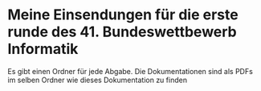 # Meine Einsendungen für die erste runde des 41. Bundeswettbewerb Informatik
Es gibt einen Ordner für jede Abgabe. Die Dokumentationen sind als PDFs im selben Ordner wie dieses Dokumentation zu finden